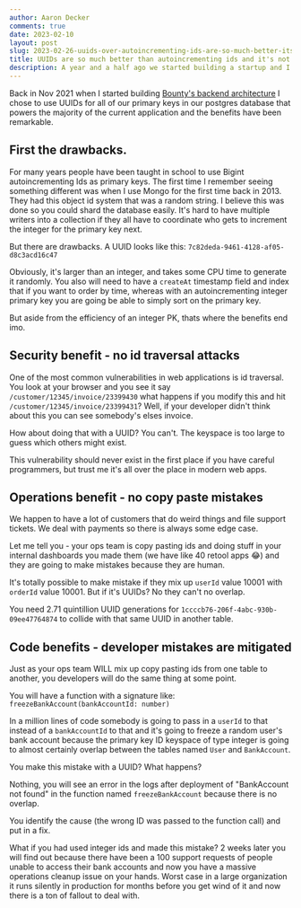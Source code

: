 ```yaml
---
author: Aaron Decker
comments: true
date: 2023-02-10
layout: post
slug: 2023-02-26-uuids-over-autoincrementing-ids-are-so-much-better-its-not-even-close
title: UUIDs are so much better than autoincrementing ids and it's not even close
description: A year and a half ago we started building a startup and I chose to use UUIDs as primary keys and it turned out to be such a good choice.
---
```


Back in Nov 2021 when I started building [Bounty's backend architecture](https://www.bounty.co/) I chose to use UUIDs for all of our primary keys in our postgres database that powers the majority of the current application and the benefits have been remarkable.

## First the drawbacks.

For many years people have been taught in school to use Bigint autoincrementing Ids as primary keys. The first time I remember seeing something different was when I use Mongo for the first time back in 2013. They had this object id system that was a random string. I believe this was done so you could shard the database easily. It's hard to have multiple writers into a collection if they all have to coordinate who gets to increment the integer for the primary key next.

But there are drawbacks. A UUID looks like this: `7c82deda-9461-4128-af05-d8c3acd16c47`

Obviously, it's larger than an integer, and takes some CPU time to generate it randomly. You also will need to have a `createAt` timestamp field and index that if you want to order by time, whereas with an autoincrementing integer primary key you are going be able to simply sort on the primary key.

But aside from the efficiency of an integer PK, thats where the benefits end imo.

## Security benefit - no id traversal attacks

One of the most common vulnerabilities in web applications is id traversal. You look at your browser and you see it say `/customer/12345/invoice/23399430` what happens if you modify this and hit `/customer/12345/invoice/23399431`? Well, if your developer didn't think about this you can see somebody's elses invoice.

How about doing that with a UUID? You can't. The keyspace is too large to guess which others might exist.

This vulnerability should never exist in the first place if you have careful programmers, but trust me it's all over the place in modern web apps.

## Operations benefit - no copy paste mistakes

We happen to have a lot of customers that do weird things and file support tickets. We deal with payments so there is always some edge case.

Let me tell you - your ops team is copy pasting ids and doing stuff in your internal dashboards you made them (we have like 40 retool apps 😂) and they are going to make mistakes because they are human.

It's totally possible to make mistake if they mix up `userId` value 10001 with `orderId` value 10001. But if it's UUIDs? No they can't no overlap.

You need 2.71 quintillion UUID generations for `1ccccb76-206f-4abc-930b-09ee47764874` to collide with that same UUID in another table.

## Code benefits - developer mistakes are mitigated

Just as your ops team WILL mix up copy pasting ids from one table to another, you developers will do the same thing at some point.

You will have a function with a signature like: `freezeBankAccount(bankAccountId: number)`

In a million lines of code somebody is going to pass in a `userId` to that instead of a `bankAccountId` to that and it's going to freeze a random user's bank account because the primary key ID keyspace of type integer is going to almost certainly overlap between the tables named `User` and `BankAccount`.

You make this mistake with a UUID? What happens?

Nothing, you will see an error in the logs after deployment of "BankAccount not found" in the function named `freezeBankAccount` because there is no overlap.

You identify the cause (the wrong ID was passed to the function call) and put in a fix.

What if you had used integer ids and made this mistake? 2 weeks later you will find out because there have been a 100 support requests of people unable to access their bank accounts and now you have a massive operations cleanup issue on your hands. Worst case in a large organization it runs silently in production for months before you get wind of it and now there is a ton of fallout to deal with.
